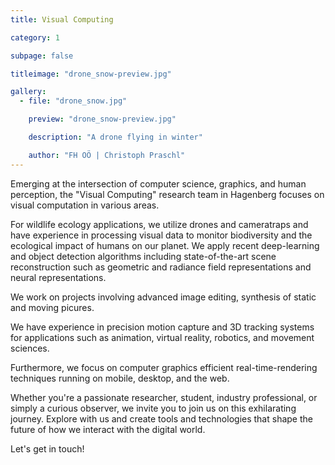 ```yaml
---
title: Visual Computing

category: 1

subpage: false

titleimage: "drone_snow-preview.jpg"

gallery:
  - file: "drone_snow.jpg"

    preview: "drone_snow-preview.jpg"

    description: "A drone flying in winter"

    author: "FH OÖ | Christoph Praschl"
---
```


Emerging at the intersection of computer science, graphics, and human perception, the "Visual Computing" research team in Hagenberg focuses on visual computation in various areas. 

For wildlife ecology applications, we utilize drones and cameratraps and have experience in processing visual data to monitor biodiversity and the ecological impact of humans on our planet. 
We apply recent deep-learning and object detection algorithms including state-of-the-art scene reconstruction such as geometric and radiance field representations and neural representations.

We work on projects involving advanced image editing, synthesis of static and moving picures.  

We have experience in precision motion capture and 3D tracking systems for applications such as animation, virtual reality, robotics, and movement sciences.

Furthermore, we focus on computer graphics efficient real-time-rendering techniques running on mobile, desktop, and the web. 

Whether you're a passionate researcher, student, industry professional, or simply a curious observer, we invite you to join us on this exhilarating journey. Explore with us and create tools and technologies that shape the future of how we interact with the digital world. 

Let's get in touch! 

